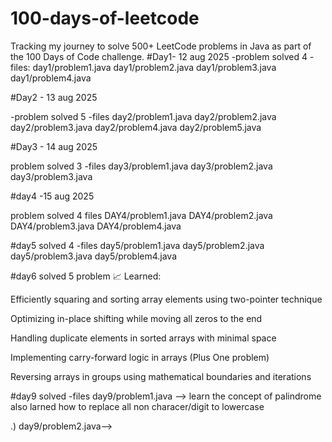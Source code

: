 # 100-days-of-leetcode
Tracking my journey to solve 500+ LeetCode problems in Java as part of the 100 Days of Code challenge.
#Day1- 12 aug 2025
-problem solved 4
-files:
day1/problem1.java
day1/problem2.java
day1/problem3.java
day1/problem4.java


#Day2 - 13 aug 2025

-problem solved 5
-files
day2/problem1.java
day2/problem2.java
day2/problem3.java
day2/problem4.java
day2/problem5.java


#Day3 - 14 aug 2025

problem solved 3
-files
day3/problem1.java
day3/problem2.java
day3/problem3.java

#day4 -15 aug 2025

problem solved 4
files
DAY4/problem1.java
DAY4/problem2.java
DAY4/problem3.java
DAY4/problem4.java

#day5 solved 4
-files
day5/problem1.java
day5/problem2.java
day5/problem3.java
day5/problem4.java

#day6 solved 5 problem
📈 Learned:

Efficiently squaring and sorting array elements using two-pointer technique

Optimizing in-place shifting while moving all zeros to the end

Handling duplicate elements in sorted arrays with minimal space

Implementing carry-forward logic in arrays (Plus One problem)

Reversing arrays in groups using mathematical boundaries and iterations


#day9 solved 
-files
day9/problem1.java --> learn the concept of palindrome also larned how to replace all non characer/digit to lowercase

.) day9/problem2.java-->
































